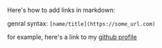 Here's how to add links in markdown:

genral syntax: `[name/title](https://some_url.com)`

for example, here's a link to my [github profile](https://github.com/dxmuses)
